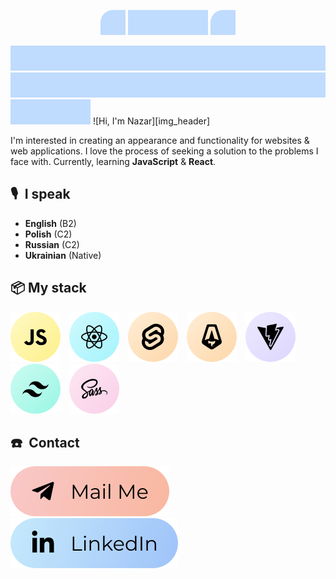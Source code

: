 
<p align="center">
  <img width="40" height="40" src="assets/header_corner.svg"/>
  <img width="calc(100% - 100px)" height="40" src="assets/header_top.svg"/>
  <img width="40" height="40" src="assets/header_corner.svg"/>
</p>

<img width="100%" height="40px" src="assets/header_top.svg"/>
<img width="100%" height="40px" src="assets/header_top.svg" style="max-width: 100%; max-height: 40px"/>
<img src="assets/header_top.svg" style="max-width: 100%; max-height: 40px"/>
![Hi, I'm Nazar][img_header]

<!-- # Hi, I'm Nazar 🙋🏻‍♂️ -->

I'm interested in creating an appearance and functionality for websites & web applications. I love the process of seeking a solution to the problems I face with. Currently, learning **JavaScript** & **React**.

<!-- **Check my last project** 👇
<br>
[E-commerce hiking website][link_project] -->

## 🎙 I speak 

- **English** (B2)  
- **Polish** (C2)  
- **Russian** (C2)  
- **Ukrainian** (Native)

## 📦 My stack

[![JavaScript][icon_javascript]][link_javascript] [![React][icon_react]][link_react] [![Svelte][icon_svelte]][link_svelte] [![Astro][icon_astro]][link_astro] [![Vite][icon_vite]][link_vite] [![TailwindCSS][icon_tailwind]][link_tailwind] [![Sass][icon_sass]][link_sass]

## ☎️ Contact 

[![Mail][img_gmail]][link_mail] [![LinkedIn][img_linkedin]][link_linkedin]

<!-- Links -->
[link_project]: https://github.com/LiberViator/ecommerce-website
[link_mail]: mailto:hej@nazario.dev
[link_linkedin]: https://www.linkedin.com/in/npko/
[link_javascript]: https://www.javascript.com/
[link_react]: https://react.dev/
[link_svelte]: https://svelte.dev/
[link_astro]: https://astro.build/
[link_vite]: https://vitejs.dev/
[link_tailwind]: https://tailwindcss.com/
[link_sass]: https://sass-lang.com/

<!-- Images -->
[img_header_top]: assets/header_top.svg
[img_header]: assets/header.svg
[img_gmail]: assets/gmail.svg
[img_linkedin]: assets/linkedin.svg

<!-- Icons -->
[icon_javascript]: assets/javascript.svg
[icon_react]: assets/react.svg
[icon_svelte]: assets/svelte.svg
[icon_astro]: assets/astro.svg
[icon_vite]: assets/vite.svg
[icon_tailwind]: assets/tailwind.svg
[icon_sass]: assets/sass.svg

<!-- Icons made by https://github.com/coreui/coreui-icons -->
